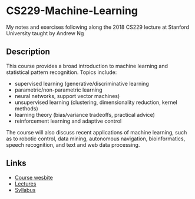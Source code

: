 # CS229-Machine-Learning
My notes and exercises following along the 2018 CS229 lecture at Stanford University taught by Andrew Ng

## Description
This course provides a broad introduction to machine learning and statistical pattern recognition. Topics include:
* supervised learning (generative/discriminative learning
* parametric/non-parametric learning
* neural networks, support vector machines)
* unsupervised learning (clustering, dimensionality reduction, kernel methods)
* learning theory (bias/variance tradeoffs, practical advice)
* reinforcement learning and adaptive control

The course will also discuss recent applications of machine learning, such as to robotic control, data mining, autonomous navigation, bioinformatics, speech recognition, and text and web data processing.

## Links
* [Course wesbite](http://cs229.stanford.edu/)
* [Lectures](https://www.youtube.com/playlist?list=PLoROMvodv4rMiGQp3WXShtMGgzqpfVfbU)
* [Syllabus](http://cs229.stanford.edu/syllabus-autumn2018.html)
